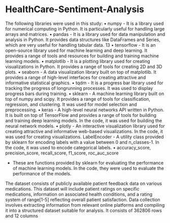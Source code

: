 # HealthCare-Sentiment-Analysis

The following libraries were used in this study:
• numpy - It is a library used for numerical computing in Python. It is particularly
useful for handling large arrays and matrices.
• pandas - It is a library used for data manipulation and analysis in Python. It
provides data structures like DataFrames and Series, which are very useful
for handling tabular data.
13
• tensorflow - It is an open-source library used for machine learning and deep
learning. It provides a range of tools and resources for building and training
machine learning models.
• matplotlib - It is a plotting library used for creating visualizations in Python.
It provides a range of tools for creating 2D and 3D plots.
• seaborn - A data visualization library built on top of matplotlib. It provides a
range of high-level interfaces for creating attractive and informative statistical
graphics.
• tqdm - It is a progress bar library used for tracking the progress of longrunning
processes. It was used to display progress bars during training.
• sklearn - A machine learning library built on top of numpy and scipy. It provides
a range of tools for classification, regression, and clustering. It was
used for model selection and preprocessing.
• keras - A high-level neural networks API written in Python. It is built on top
of TensorFlow and provides a range of tools for building and training deep
learning models. In the code, it was used for building the neural network
models.
• plotly - An interactive visualization library used for creating attractive and
informative web-based visualizations. In the code, it was used for creating
visualizations.
LabelEncoder - A utility class provided by sklearn for encoding labels with
a value between 0 and n_classes-1. In the code, it was used to encode
categorical labels.
• accuracy_score, precision_score, recall_score, f1_score, roc_auc_score
- These are functions provided by sklearn for evaluating the performance of
machine learning models. In the code, they were used to evaluate the performance
of the models.

The dataset consists of publicly available patient feedback data on various medications. This dataset will include patient ratings on specific medications, information on associated health conditions, and a rating system of range[1-5] reflecting overall patient satisfaction. Data collection involves extracting information from relevant online platforms and compiling it into a structured dataset suitable for analysis. It consists of 362806 rows and 12 columns
